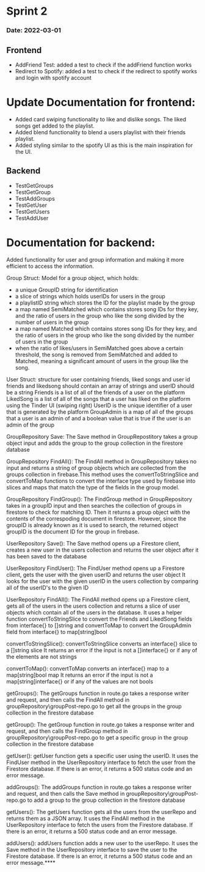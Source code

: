 # Sprint 2

### Date: 2022-03-01

## Frontend
- AddFriend Test: added a test to check if the addFriend function works 
- Redirect to Spotify: added a test to check if the redirect to spotify works and login with spotify account

# Update Documentation for frontend:
- Added card swiping functionality to like and dislike songs. The liked songs get added to the playlist. 
- Added blend functionality to blend a users playlist with their friends playlist. 
- Added styling similar to the spotify UI as this is the main inspiration for the UI.

## Backend

- TestGetGroups
- TestGetGroup
- TestAddGroups
- TestGetUser
- TestGetUsers
- TestAddUser

# Documentation for backend:

Added functionality for user and group information and making it more efficient to access the information.

Group Struct:
Model for a group object, which holds:
- a unique GroupID string for identification
- a slice of strings which holds userIDs for users in the group
- a playlistID string which stores the ID for the playlist made by the group
- a map named SemiMatched which contains stores song IDs for they key, and the ratio of
users in the group who like the song divided by the number of users in the group
- a map named Matched which contains stores song IDs for they key, and the ratio of
users in the group who like the song divided by the number of users in the group
- when the ratio of likes/users in SemiMatched goes above a certain threshold, the song is
removed from SemiMatched and added to Matched, meaning a significant amount of users in the
group like the song.

User Struct:
structure for user containing friends, liked songs and user id
friends and likedsong should contain an array of strings and userID should be a string
Friends is a list of all of the friends of a user on the platform
LikedSong is a list of all of the songs that a user has liked on the platform using the Tinder UI (swiping right)
UserID is the unique identifier of a user that is generated by the platform
GroupAdmin is a map of all of the groups that a user is an admin of and a boolean value that is true if the user is an admin of the group


GroupRepository Save:
The Save method in GroupRepostitory takes a group object input
and adds the group to the group collection in the firestore database

GroupRepository FindAll():
The FindAll method in GroupRepository takes no input and returns a string of group objects which are collected from the groups collection in firebase.This method uses the convertToStringSlice and convertToMap functions to convert the interface type used by firebase into slices and maps that match the type of the fields in the group model.

GroupRepository FindGroup():
The FindGroup method in GroupRepository takes in a groupID input and then searches the collection of groups in firestore to check for matching ID. Then it returns a group object with the contents of the correspoding document in firestore. However, since the groupID is already known as it is used to search, the returned object groupID is the document ID for the group in firebase.

UserRepository Save():
The Save method opens up a Firestore client, creates a new user in the users collection and returns the user object after it has been saved to the database

UserRepository FindUser():
The FindUser method opens up a Firestore client, gets the user with the given userID and returns the user object
It looks for the user with the given userID in the users collection by comparing all of the userID's to the given ID

UserRepository FindAll():
The FindAll method opens up a Firestore client, gets all of the users in the users collection and returns a slice of user objects which contain all of the users in the database. It uses a helper function convertToStringSlice to convert the Friends and LikedSong fields from interface{} to []string and convertToMap to convert the GroupAdmin field from interface{} to map[string]bool

convertToStringSlice():
convertToStringSlice converts an interface{} slice to a []string slice
It returns an error if the input is not a []interface{} or if any of the elements are not strings

convertToMap():
convertToMap converts an interface{} map to a map[string]bool map
It returns an error if the input is not a map[string]interface{} or if any of the values are not bools

getGroups():
The getGroups function in route.go takes a response writer and request,
and then calls the FindAll method in groupRepository\groupPost-repo.go
to get all the groups in the group collection in the firestore database

getGroup():
The getGroup function in route.go takes a response writer and request,
and then calls the FindGroup method in groupRepository\groupPost-repo.go to get a specific group in the group collection in the firestore database

getUser():
getUser function gets a specific user using the userID.
It uses the FindUser method in the UserRepository interface to fetch the user from the Firestore database. If there is an error, it returns a 500 status code and an error message.

addGroups():
The addGroups function in route.go takes a response writer and request,
and then calls the Save method in groupRepository\groupPost-repo.go
to add a group to the group collection in the firestore database

getUsers():
The getUsers function gets all the users from the userRepo and returns them as a JSON array.
It uses the FindAll method in the UserRepository interface to fetch the users from the Firestore database.
If there is an error, it returns a 500 status code and an error message.

addUsers():
addUsers function adds a new user to the userRepo.
It uses the Save method in the UserRepository interface to save the user to the Firestore database.
If there is an error, it returns a 500 status code and an error message.****

